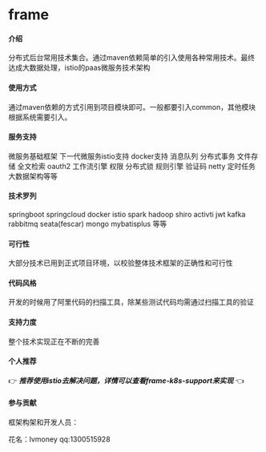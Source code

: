 # frame

#### 介绍

分布式后台常用技术集合。通过maven依赖简单的引入使用各种常用技术。最终达成大数据处理，istio的paas微服务技术架构

#### 使用方式

通过maven依赖的方式引用到项目模块即可。一般都要引入common，其他模块根据系统需要引入。

#### 服务支持

微服务基础框架
下一代微服务istio支持
docker支持
消息队列
分布式事务
文件存储
全文检索
oauth2
工作流引擎
权限
分布式锁
规则引擎
验证码
netty
定时任务
大数据架构等等


#### 技术罗列

springboot
springcloud
docker
istio
spark
hadoop
shiro
activti
jwt
kafka
rabbitmq
seata(fescar)
mongo
mybatisplus
等等


#### 可行性

大部分技术已用到正式项目环境，以校验整体技术框架的正确性和可行性

#### 代码风格

开发的时候用了阿里代码的扫描工具，除某些测试代码均需通过扫描工具的验证

#### 支持力度

整个技术实现正在不断的完善

#### 个人推荐

 :point_right:  **_推荐使用istio去解决问题，详情可以查看frame-k8s-support来实现_**  :point_left: 


#### 参与贡献

框架构架和开发人员：

花名：lvmoney
qq:1300515928



